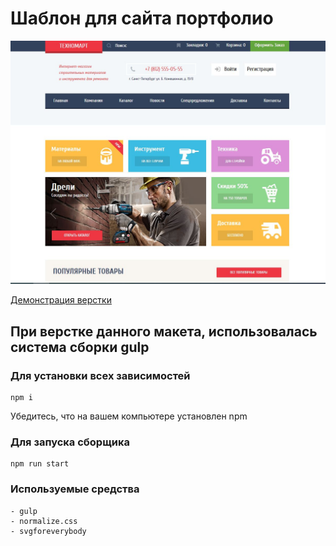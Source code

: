 # Шаблон для сайта портфолио

![](layout/cover.JPG)

[Демонстрация верстки](https://heknt90.github.io/technomart/)

## При верстке данного макета, использовалась система сборки gulp

### Для установки всех зависимостей

    npm i

Убедитесь, что на вашем компьютере установлен npm

### Для запуска сборщика

    npm run start

### Используемые средства

    - gulp
    - normalize.css
    - svgforeverybody

